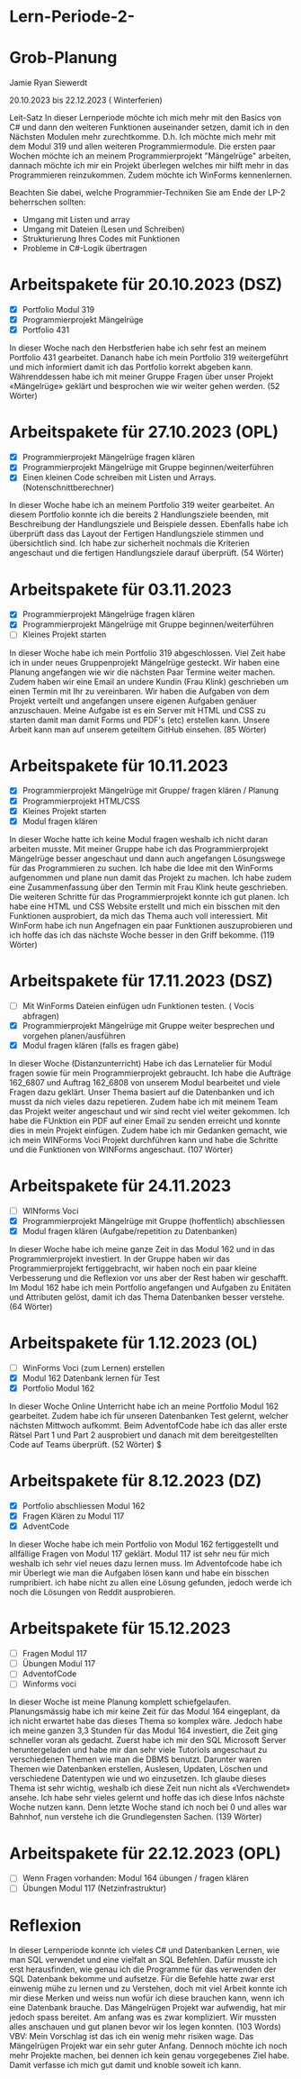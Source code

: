 # Lern-Periode-2-
# Grob-Planung
Jamie Ryan Siewerdt

20.10.2023 bis 22.12.2023 ( Winterferien)

Leit-Satz
In dieser Lernperiode möchte ich mich mehr mit den Basics von C# und dann den weiteren Funktionen auseinander setzen, damit ich in den Nächsten Modulen mehr zurechtkomme. D.h. Ich möchte mich mehr mit dem Modul 319 und allen weiteren Programmiermodule. Die ersten paar Wochen möchte ich an meinem Programmierprojekt "Mängelrüge" arbeiten, dannach möchte ich mir ein Projekt überlegen welches mir hilft mehr in das Programmieren reinzukommen. 
Zudem möchte ich WinForms kennenlernen. 

Beachten Sie dabei, welche Programmier-Techniken Sie am Ende der LP-2 beherrschen sollten:

- Umgang mit Listen und array
- Umgang mit Dateien (Lesen und Schreiben)
- Strukturierung Ihres Codes mit Funktionen
- Probleme in C#-Logik übertragen



# Arbeitspakete für 20.10.2023 (DSZ)
- [x] Portfolio Modul 319 
- [x] Programmierprojekt Mängelrüge 
- [x] Portfolio 431

In dieser Woche nach den Herbstferien habe ich sehr fest an meinem Portfolio 431 gearbeitet. Dananch habe ich mein Portfolio 319 weitergeführt und mich informiert damit ich das Portfolio korrekt abgeben kann. Währenddessen habe ich mit meiner Gruppe Fragen über unser Projekt «Mängelrüge» geklärt und besprochen wie wir weiter gehen werden. (52 Wörter)

# Arbeitspakete für 27.10.2023 (OPL)
- [x] Programmierprojekt Mängelrüge fragen klären 
- [x] Programmierprojekt Mängelrüge mit Gruppe beginnen/weiterführen 
- [x] Einen kleinen Code schreiben mit Listen und Arrays. (Notenschnittberechner) 

In dieser Woche habe ich an meinem Portfolio 319 weiter gearbeitet. An diesem Portfolio konnte ich die bereits 2 Handlungsziele beenden, mit Beschreibung der Handlungsziele und Beispiele dessen. Ebenfalls habe ich überprüft dass das Layout der Fertigen Handlungsziele stimmen und übersichtlich sind. Ich habe zur sicherheit nochmals die Kriterien angeschaut und die fertigen Handlungsziele darauf überprüft. (54 Wörter)

# Arbeitspakete für 03.11.2023 
- [x] Programmierprojekt Mängelrüge fragen klären 
- [x] Programmierprojekt Mängelrüge mit Gruppe beginnen/weiterführen 
- [ ] Kleines Projekt starten

In dieser Woche habe ich mein Portfolio 319 abgeschlossen. Viel Zeit habe ich in under neues Gruppenprojekt Mängelrüge gesteckt. Wir haben eine Planung angefangen wie wir die nächsten Paar Termine weiter machen. Zudem haben wir eine Email an undere Kundin (Frau Klink) geschrieben um einen Termin mit Ihr zu vereinbaren. Wir haben die Aufgaben von dem Projekt verteilt und angefangen unsere eigenen Aufgaben genäuer anzuschauen. Meine Aufgabe ist es ein Server mit HTML und CSS zu starten damit man damit Forms und PDF's (etc) erstellen kann. Unsere Arbeit kann man auf unserem geteiltem GitHub einsehen. (85 Wörter)

# Arbeitspakete für 10.11.2023 
- [x] Programmierprojekt Mängelrüge mit Gruppe/ fragen klären / Planung
- [x] Programmierprojekt HTML/CSS
- [x] Kleines Projekt starten
- [x] Modul fragen klären

In dieser Woche hatte ich keine Modul fragen weshalb ich nicht daran arbeiten musste. Mit meiner Gruppe habe ich das Programmierprojekt Mängelrüge besser angeschaut und dann auch angefangen Lösungswege für das Programmieren zu suchen. Ich habe die Idee mit den WinForms aufgenommen und plane nun damit das Projekt zu machen. 
Ich habe zudem eine Zusammenfassung über den Termin mit Frau Klink heute geschrieben. Die weiteren Schritte für das Programmierprojekt konnte ich gut planen. 
Ich habe eine HTML und CSS Website erstellt und mich ein bisschen mit den Funktionen ausprobiert, da mich das Thema auch voll interessiert. 
Mit WinForm habe ich nun Angefnagen ein paar Funktionen auszuprobieren und ich hoffe das ich das nächste Woche besser in den Griff bekomme. (119 Wörter) 

# Arbeitspakete für 17.11.2023 (DSZ) 
- [ ] Mit WinForms Dateien einfügen udn Funktionen testen. ( Vocis abfragen)
- [x] Programmierprojekt Mängelrüge mit Gruppe weiter besprechen und vorgehen planen/ausführen
- [x] Modul fragen klären (falls es fragen gäbe)

In dieser Woche (Distanzunterricht) Habe ich das Lernatelier für Modul fragen sowie für mein Programmierprojekt gebraucht. Ich habe die Aufträge 162_6807 und Auftrag 162_6808 von unserem Modul bearbeitet und viele Fragen dazu geklärt. Unser Thema basiert auf die Datenbanken und ich musst da nich vieles dazu repetieren. Zudem habe ich mit meinem Team das Projekt weiter angeschaut und wir sind recht viel weiter gekommen. Ich habe die FUnktion ein PDF auf einer Email zu senden erreicht und konnte dies in mein Projekt einfügen.
Zudem habe ich mir Gedanken gemacht, wie ich mein WINForms Voci Projekt durchführen kann und habe die Schritte und die Funktionen von WINForms angeschaut. (107 Wörter) 

# Arbeitspakete für 24.11.2023

- [ ] WINforms Voci
- [x] Programmierprojekt Mängelrüge mit Gruppe (hoffentlich) abschliessen
- [x] Modul fragen klären (Aufgabe/repetition zu Datenbanken)

In dieser Woche habe ich meine ganze Zeit in das Modul 162 und in das Programmierprojekt investiert. In der Gruppe haben wir das Programmierprojekt fertiggebracht, wir haben noch ein paar kleine Verbesserung und die Reflexion vor uns aber der Rest haben wir geschafft. Im Modul 162 habe ich mein Portfolio angefangen und Aufgaben zu Enitäten und Attributen gelöst, damit ich das Thema Datenbanken besser verstehe. (64 Wörter) 

# Arbeitspakete für 1.12.2023 (OL) 

- [ ] WinForms Voci (zum Lernen) erstellen
- [x] Modul 162 Datenbank lernen für Test
- [x] Portfolio Modul 162
      
In dieser Woche Online Unterricht habe ich an meine Portfolio Modul 162 gearbeitet. Zudem habe ich für unseren Datenbanken Test gelernt, welcher nächsten Mittwoch aufkommt. Beim AdventofCode habe ich das aller erste Rätsel Part 1 und Part 2 ausprobiert und danach mit dem bereitgestellten Code auf Teams überprüft. (52 Wörter) $

# Arbeitspakete für 8.12.2023 (DZ)

- [x] Portfolio abschliessen Modul 162
- [x] Fragen Klären zu Modul 117
- [x] AdventCode
      
In dieser Woche habe ich mein Portfolio von Modul 162 fertiggestellt und allfällige Fragen von Modul 117 geklärt. Modul 117 ist sehr neu für mich weshalb ich sehr viel neues dazu lernen muss. Im Adventofcode habe ich mir Überlegt wie man die Aufgaben lösen kann und habe ein bisschen rumpribiert. ich habe nicht zu allen eine Lösung gefunden, jedoch werde ich noch die Lösungen von Reddit ausprobieren. 

# Arbeitspakete für 15.12.2023

- [ ] Fragen Modul 117 
- [ ] Übungen Modul 117
- [ ] AdventofCode
- [ ] Winforms voci

In dieser Woche ist meine Planung komplett schiefgelaufen. Planungsmässig habe ich mir keine Zeit für das Modul 164 eingeplant, da ich nicht erwartet habe das dieses Thema so komplex wäre. Jedoch habe ich meine ganzen 3,3 Stunden für das Modul 164 investiert, die Zeit ging schneller voran als gedacht. Zuerst habe ich mir den SQL Microsoft Server heruntergeladen und habe mir dan sehr viele Tutoriols angeschaut zu verschiedenen Themen wie man die DBMS benutzt. Darunter waren Themen wie Datenbanken erstellen, Auslesen, Updaten, Löschen und verschiedene Datentypen wie und wo einzusetzen. Ich glaube dieses Thema ist sehr wichtig, weshalb ich diese Zeit nun nicht als «Verchwendet» ansehe. Ich habe sehr vieles gelernt und hoffe das ich diese Infos nächste Woche nutzen kann. Denn letzte Woche stand ich noch bei 0 und alles war Bahnhof, nun verstehe ich die Grundlegensten Sachen. (139 Wörter) 

# Arbeitspakete für 22.12.2023 (OPL) 

- [ ] Wenn Fragen vorhanden: Modul 164 übungen / fragen klären 
- [ ] Übungen Modul 117 (Netzinfrastruktur)

# Reflexion
In dieser Lernperiode konnte ich vieles C# und Datenbanken Lernen, wie man SQL verwendet und eine vielfalt an SQL Befehlen. Dafür musste ich erst herausfinden, wie genau ich die Programme für das verwenden der SQL Datenbank bekomme und aufsetze. Für die Befehle hatte zwar erst einwenig mühe zu lernen und zu Verstehen, doch mit viel Arbeit konnte ich mir diese Merken und weiss nun wofür ich diese brauchen kann, wenn ich eine Datenbank brauche.
Das Mängelrügen Projekt war aufwendig, hat mir jedoch spass bereitet. Am anfang was es zwar kompliziert. Wir mussten alles anschauen und gut planen bevor wir los legen konnten. (103 Words)
VBV: Mein Vorschlag ist das ich ein wenig mehr risiken wage. Das Mängelrügen Projekt war ein sehr guter Anfang. Dennoch möchte ich noch mehr Projekte machen, bei dennen ich kein genau vorgegebenes Ziel habe. Damit verfasse ich mich gut damit und knoble soweit ich kann.
